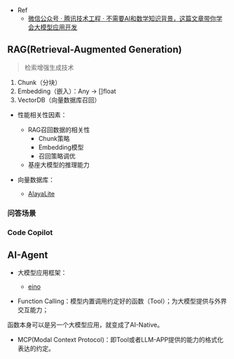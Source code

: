 + Ref
    + [微信公众号 · 腾讯技术工程 · 不需要AI和数学知识背景，这篇文章带你学会大模型应用开发](https://mp.weixin.qq.com/s?__biz=MjM5ODYwMjI2MA==&mid=2649791944&idx=1&sn=9bd69fbe147a8e480158ee32348d88a6&chksm=bfce8dec0844bbb5f588d752074a57ff7a45c54368234bb2d7269e4fd6df7a8251f9d4c53a07&xtrack=1&scene=90&subscene=93&sessionid=1741609844&flutter_pos=0&clicktime=1741609846&enterid=1741609846&finder_biz_enter_id=4&ranksessionid=1741609804&ascene=56&fasttmpl_type=0&fasttmpl_fullversion=7634324-zh_CN-zip&fasttmpl_flag=0&realreporttime=1741609846877#rd)

## RAG(Retrieval-Augmented Generation)
> 检索增强生成技术

1. Chunk（分块）
2. Embedding（嵌入）：Any -> \[\]float
3. VectorDB（向量数据库召回）

+ 性能相关性因素：
    + RAG召回数据的相关性
        + Chunk策略
        + Embedding模型
        + 召回策略调优
    + 基座大模型的推理能力

+ 向量数据库：
    + [AlayaLite](https://github.com/AlayaDB-AI/AlayaLite)

### 问答场景

### Code Copilot

## AI-Agent

+ 大模型应用框架：
    + [eino](https://github.com/cloudwego/eino)

+ Function Calling：模型内置调用约定好的函数（Tool）；为大模型提供与外界交互能力；

函数本身可以是另一个大模型应用，就变成了AI-Native。

+ MCP(Modal Context Protocol)：即Tool或者LLM-APP提供的能力的格式化表达的约定。
